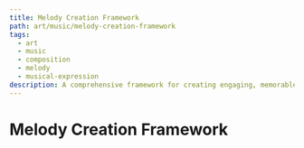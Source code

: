 ```yaml
---
title: Melody Creation Framework
path: art/music/melody-creation-framework
tags:
  - art
  - music
  - composition
  - melody
  - musical-expression
description: A comprehensive framework for creating engaging, memorable, and emotionally resonant melodies aligned with specific musical styles and technical requirements.
---
```


# Melody Creation Framework 